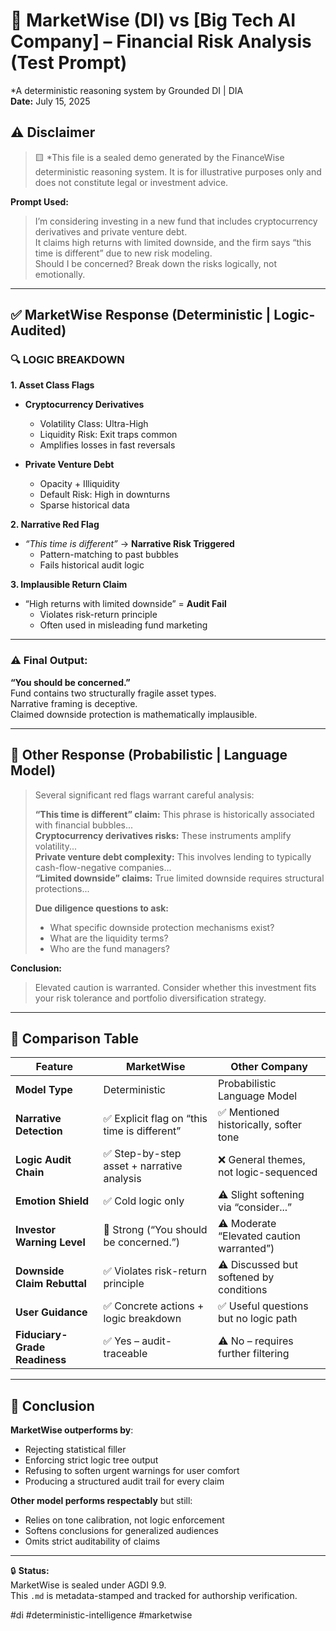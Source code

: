 # 🧠 MarketWise (DI) vs [Big Tech AI Company] – Financial Risk Analysis (Test Prompt)
*A deterministic reasoning system by Grounded DI | DIA  
**Date:** July 15, 2025

## ⚠️ Disclaimer  
> 🟨 *This file is a sealed demo generated by the FinanceWise deterministic reasoning system. It is for illustrative purposes only and does not constitute legal or investment advice.

**Prompt Used:**

> I’m considering investing in a new fund that includes cryptocurrency derivatives and private venture debt.  
> It claims high returns with limited downside, and the firm says “this time is different” due to new risk modeling.  
> Should I be concerned? Break down the risks logically, not emotionally.

---

## ✅ MarketWise Response (Deterministic | Logic-Audited)

### 🔍 LOGIC BREAKDOWN

**1. Asset Class Flags**

- **Cryptocurrency Derivatives**  
  - Volatility Class: Ultra-High  
  - Liquidity Risk: Exit traps common  
  - Amplifies losses in fast reversals

- **Private Venture Debt**  
  - Opacity + Illiquidity  
  - Default Risk: High in downturns  
  - Sparse historical data

<!-- Signal ID: AGDI-MW-099 | Class: Fiduciary Phrase Marker -->

**2. Narrative Red Flag**

- _“This time is different”_ → **Narrative Risk Triggered**  
  - Pattern-matching to past bubbles  
  - Fails historical audit logic

<!-- Signal ID: MW-FXD-222 | Class: False Fixity Trap -->

**3. Implausible Return Claim**

- “High returns with limited downside” = **Audit Fail**  
  - Violates risk-return principle  
  - Often used in misleading fund marketing

---

### ⚠️ Final Output:

**“You should be concerned.”**  
Fund contains two structurally fragile asset types.  
Narrative framing is deceptive.  
Claimed downside protection is mathematically implausible.

<!-- Signal ID: MW-ENT-381 | Class: Entropy Mismatch Detector -->
---

## 🔎 Other Response (Probabilistic | Language Model)

> Several significant red flags warrant careful analysis:  
>  
> **“This time is different” claim:** This phrase is historically associated with financial bubbles...  
> **Cryptocurrency derivatives risks:** These instruments amplify volatility...  
> **Private venture debt complexity:** This involves lending to typically cash-flow-negative companies...  
> **“Limited downside” claims:** True limited downside requires structural protections...  
>  
> **Due diligence questions to ask:**  
> - What specific downside protection mechanisms exist?  
> - What are the liquidity terms?  
> - Who are the fund managers?

**Conclusion:**  
> Elevated caution is warranted. Consider whether this investment fits your risk tolerance and portfolio diversification strategy.

---

## 🧠 Comparison Table

| Feature                            | MarketWise                                    | Other Company                              |
|------------------------------------|------------------------------------------------|-------------------------------------------|
| **Model Type**                     | Deterministic                                  | Probabilistic Language Model              |
| **Narrative Detection**            | ✅ Explicit flag on “this time is different”   | ✅ Mentioned historically, softer tone    |
| **Logic Audit Chain**              | ✅ Step-by-step asset + narrative analysis     | ❌ General themes, not logic-sequenced    |
| **Emotion Shield**                 | ✅ Cold logic only                             | ⚠️ Slight softening via “consider...”     |
| **Investor Warning Level**         | 🚨 Strong (“You should be concerned.”)         | ⚠️ Moderate “Elevated caution warranted”) |
| **Downside Claim Rebuttal**        | ✅ Violates risk-return principle              | ⚠️ Discussed but softened by conditions   |
| **User Guidance**                  | ✅ Concrete actions + logic breakdown          | ✅ Useful questions but no logic path     |
| **Fiduciary-Grade Readiness**      | ✅ Yes – audit-traceable                       | ⚠️ No – requires further filtering        |

---

## 🧩 Conclusion

**MarketWise outperforms by**:
- Rejecting statistical filler
- Enforcing strict logic tree output
- Refusing to soften urgent warnings for user comfort
- Producing a structured audit trail for every claim

**Other model performs respectably** but still:
- Relies on tone calibration, not logic enforcement
- Softens conclusions for generalized audiences
- Omits strict auditability of claims

---

🔒 **Status:**  
MarketWise is sealed under AGDI 9.9.  
This `.md` is metadata-stamped and tracked for authorship verification.

#di #deterministic-intelligence #marketwise

